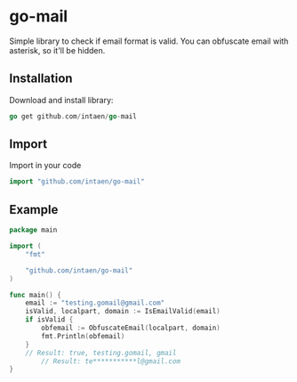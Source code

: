 # go-mail

Simple library to check if email format is valid. You can obfuscate email with asterisk, so it'll be hidden.

## Installation

Download and install library:
```go
go get github.com/intaen/go-mail
```

## Import
Import in your code
```go
import "github.com/intaen/go-mail"
```

## Example
```go
package main

import (
	"fmt"

	"github.com/intaen/go-mail"
)

func main() {
	email := "testing.gomail@gmail.com"
	isValid, localpart, domain := IsEmailValid(email)
	if isValid {
		obfemail := ObfuscateEmail(localpart, domain)
		fmt.Println(obfemail)
	}
	// Result: true, testing.gomail, gmail
    	// Result: te***********l@gmail.com
}
```
